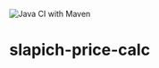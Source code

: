 ![Java CI with Maven](https://github.com/Brest-Java-Course-2020/slapich-price-calc/workflows/Java%20CI%20with%20Maven/badge.svg)

# slapich-price-calc

